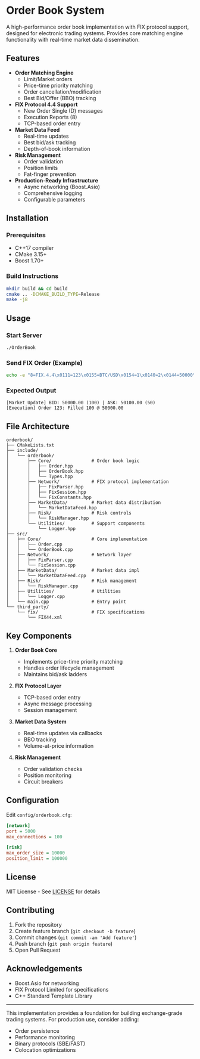 # Order Book System

A high-performance order book implementation with FIX protocol support, designed for electronic trading systems. Provides core matching engine functionality with real-time market data dissemination.

## Features

- **Order Matching Engine**
  - Limit/Market orders
  - Price-time priority matching
  - Order cancellation/modification
  - Best Bid/Offer (BBO) tracking
- **FIX Protocol 4.4 Support**
  - New Order Single (D) messages
  - Execution Reports (8)
  - TCP-based order entry
- **Market Data Feed**
  - Real-time updates
  - Best bid/ask tracking
  - Depth-of-book information
- **Risk Management**
  - Order validation
  - Position limits
  - Fat-finger prevention
- **Production-Ready Infrastructure**
  - Async networking (Boost.Asio)
  - Comprehensive logging
  - Configurable parameters

## Installation

### Prerequisites
- C++17 compiler
- CMake 3.15+
- Boost 1.70+

### Build Instructions
```bash
mkdir build && cd build
cmake .. -DCMAKE_BUILD_TYPE=Release
make -j8
```

## Usage

### Start Server
```bash
./OrderBook
```

### Send FIX Order (Example)
```bash
echo -e "8=FIX.4.4\x0111=123\x0155=BTC/USD\x0154=1\x0140=2\x0144=50000\x0138=100\x0135=D\x01" | nc localhost 5000
```

### Expected Output
```
[Market Update] BID: 50000.00 (100) | ASK: 50100.00 (50)
[Execution] Order 123: Filled 100 @ 50000.00
```

## File Architecture

```
orderbook/
├── CMakeLists.txt
├── include/
│   └── orderbook/
│       ├── Core/               # Order book logic
│       │   ├── Order.hpp
│       │   ├── OrderBook.hpp
│       │   └── Types.hpp
│       ├── Network/            # FIX protocol implementation
│       │   ├── FixParser.hpp
│       │   ├── FixSession.hpp
│       │   └── FixConstants.hpp
│       ├── MarketData/         # Market data distribution
│       │   └── MarketDataFeed.hpp
│       ├── Risk/               # Risk controls
│       │   └── RiskManager.hpp
│       └── Utilities/          # Support components
│           └── Logger.hpp
├── src/
│   ├── Core/                   # Core implementation
│   │   ├── Order.cpp
│   │   └── OrderBook.cpp
│   ├── Network/                # Network layer
│   │   ├── FixParser.cpp
│   │   └── FixSession.cpp
│   ├── MarketData/             # Market data impl
│   │   └── MarketDataFeed.cpp
│   ├── Risk/                   # Risk management
│   │   └── RiskManager.cpp
│   ├── Utilities/              # Utilities
│   │   └── Logger.cpp
│   └── main.cpp                # Entry point
└── third_party/
    └── fix/                    # FIX specifications
        └── FIX44.xml
```

## Key Components

1. **Order Book Core**
   - Implements price-time priority matching
   - Handles order lifecycle management
   - Maintains bid/ask ladders

2. **FIX Protocol Layer**
   - TCP-based order entry
   - Async message processing
   - Session management

3. **Market Data System**
   - Real-time updates via callbacks
   - BBO tracking
   - Volume-at-price information

4. **Risk Management**
   - Order validation checks
   - Position monitoring
   - Circuit breakers

## Configuration

Edit `config/orderbook.cfg`:
```ini
[network]
port = 5000
max_connections = 100

[risk]
max_order_size = 10000
position_limit = 100000
```

## License

MIT License - See [LICENSE](LICENSE) for details

## Contributing

1. Fork the repository
2. Create feature branch (`git checkout -b feature`)
3. Commit changes (`git commit -am 'Add feature'`)
4. Push branch (`git push origin feature`)
5. Open Pull Request

## Acknowledgements

- Boost.Asio for networking
- FIX Protocol Limited for specifications
- C++ Standard Template Library

---

This implementation provides a foundation for building exchange-grade trading systems. For production use, consider adding:
- Order persistence
- Performance monitoring
- Binary protocols (SBE/FAST)
- Colocation optimizations